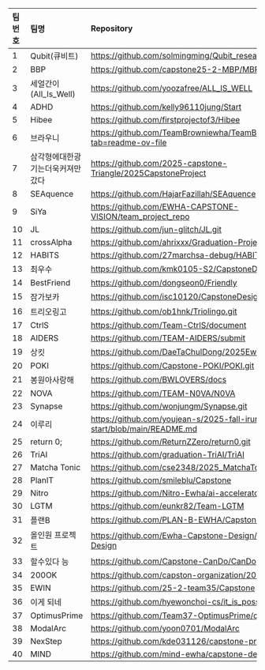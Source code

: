 |팀번호|팀명|Repository|
|:---|:---|:---|
| 1 | Qubit(큐비트) | https://github.com/solmingming/Qubit_research.git  |
| 2 | BBP | https://github.com/capstone25-2-MBP/MBP |
| 3 | 세얼간이(All_Is_Well) | https://github.com/yoozafree/ALL_IS_WELL  |
| 4 | ADHD | https://github.com/kelly96110jung/Start |
| 5 | Hibee | https://github.com/firstprojectof3/Hibee  |
| 6 | 브라우니 | https://github.com/TeamBrowniewha/TeamBrownie?tab=readme-ov-file  |
| 7 | 삼각형에대한광기는더욱커져만갔다 | https://github.com/2025-capstone-Triangle/2025CapstoneProject  |
| 8 | SEAquence | https://github.com/HajarFazillah/SEAquence  |
| 9 | SiYa | https://github.com/EWHA-CAPSTONE-VISION/team_project_repo  |
| 10 | JL | https://github.com/jun-glitch/JL.git  |
| 11 | crossAlpha | https://github.com/ahrixxx/Graduation-Project  |
| 12 | HABITS | https://github.com/27marchsa-debug/HABITS_gdProject  |
| 13 | 최우수 | https://github.com/kmk0105-S2/CapstoneDesign-25  |
| 14 | BestFriend | https://github.com/dongseon0/Friendly  |
| 15 | 잠가보카 | https://github.com/isc10120/CapstoneDesign2025/tree/main  |
| 16 | 트리오링고 | https://github.com/ob1hnk/Triolingo.git  |
| 17 | CtrlS | https://github.com/Team-CtrlS/document  |
| 18 | AIDERS | https://github.com/TEAM-AIDERS/submit  |
| 19 | 상킷 | https://github.com/DaeTaChulDong/2025EwhaCapstoneProject  |
| 20 | POKI | https://github.com/Capstone-POKI/POKI.git  |
| 21 | 봉원아사랑해 | https://github.com/BWLOVERS/docs  |
| 22 | NOVA | https://github.com/TEAM-N0VA/N0VA  |
| 23 | Synapse | https://github.com/wonjungm/Synapse.git  |
| 24 | 이루리 | https://github.com/youjean-s/2025-fall-iruri-start/blob/main/README.md  |
| 25 | return 0; | https://github.com/ReturnZZero/return0.git |
| 26 | TriAI | https://github.com/graduation-TriAI/TriAI  |
| 27 | Matcha Tonic | https://github.com/cse2348/2025_MatchaTonic  |
| 28 | PlanIT | https://github.com/smileblu/Capstone  |
| 29 | Nitro | https://github.com/Nitro-Ewha/ai-accelerator.git  |
| 30 | LGTM | https://github.com/eunkr82/Team-LGTM  |
| 31 | 플랜B | https://github.com/PLAN-B-EWHA/Capstone-31  |
| 32 | 올인원 프로젝트 | https://github.com/Ewha-Capstone-Design/25-2-Capstone-Design  |
| 33 | 할수있다 능 | https://github.com/Capstone-CanDo/CanDo  |
| 34 | 200OK | https://github.com/capston-organization/2025-start-200OK  |
| 35 | EWIN | https://github.com/25-2-team35/Capstone  |
| 36 | 이게 되네 | https://github.com/hyewonchoi-cs/it_is_possible.git  |
| 37 | OptimusPrime | https://github.com/Team37-OptimusPrime/optimusprime  |
| 38 | ModalArc | https://github.com/yoon0701/ModalArc  |
| 39 | NexStep | https://github.com/kde031126/capstone-project  |
| 40 | MIND | https://github.com/mind-ewha/capstone-design  |
